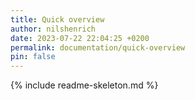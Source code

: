 ```yaml
---
title: Quick overview
author: nilshenrich
date: 2023-07-22 22:04:25 +0200
permalink: documentation/quick-overview
pin: false
---
```


{% include readme-skeleton.md %}
